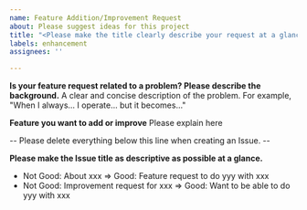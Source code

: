 ```yaml
---
name: Feature Addition/Improvement Request
about: Please suggest ideas for this project
title: "<Please make the title clearly describe your request at a glance>"
labels: enhancement
assignees: ''

---
```


**Is your feature request related to a problem? Please describe the background.**
A clear and concise description of the problem.
For example, "When I always... I operate... but it becomes..."

**Feature you want to add or improve**
Please explain here

-- Please delete everything below this line when creating an Issue. --

**Please make the Issue title as descriptive as possible at a glance.**

- Not Good: About xxx => Good: Feature request to do yyy with xxx
- Not Good: Improvement request for xxx => Good: Want to be able to do yyy with xxx